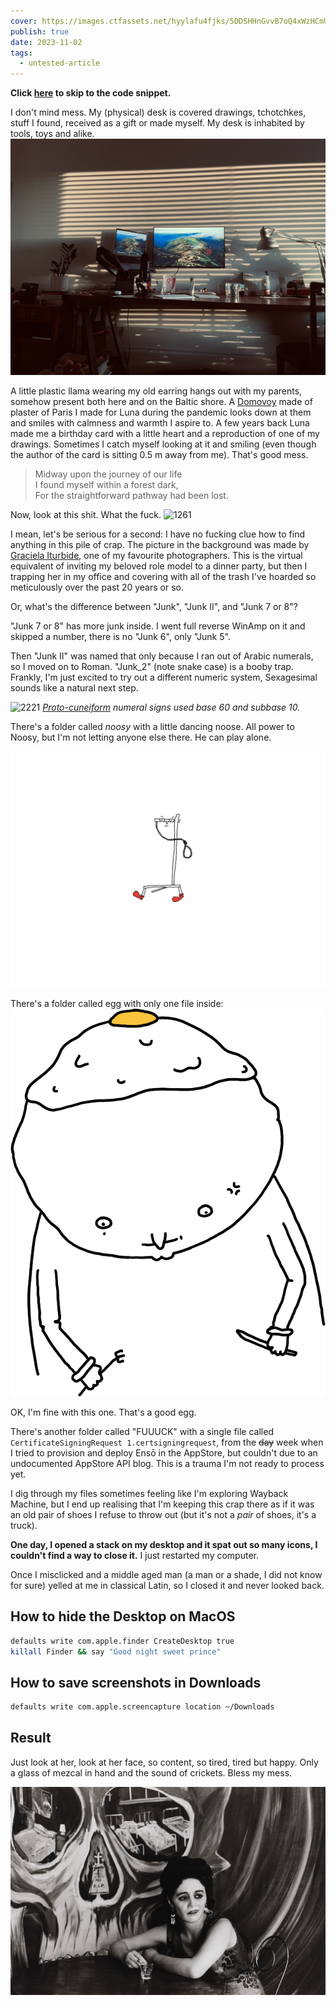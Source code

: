 ```yaml
---
cover: https://images.ctfassets.net/hyylafu4fjks/5DDSHHnGvvB7oQ4xWzHCmU/6adabea897ed9839fff02d3f266bff12/213806898_268058008415877_4920697442426307945_n_17881503386493127.jpg
publish: true
date: 2023-11-02
tags:
  - untested-article
---
```

**Click [here](<../Bless this Mess>) to skip to the code snippet.**

I don't mind mess. My (physical) desk is covered drawings, tchotchkes, stuff I found, received as a gift or made myself. My desk is inhabited by tools, toys and alike.  
![484](A083A515-BA10-478E-95D0-65F045020FD3_1_105_c.jpeg)

A little plastic llama wearing my old earring hangs out with my parents, somehow present both here and on the Baltic shore. A [Domovoy](https://en.wikipedia.org/wiki/Domovoy) made of plaster of Paris I made for Luna during the pandemic looks down at them and smiles with calmness and warmth I aspire to. A few years back Luna made me a birthday card with a little heart and a reproduction of one of my drawings. Sometimes I catch myself looking at it and smiling (even though the author of the card is sitting 0.5 m away from me). That's good mess.

> Midway upon the journey of our life  
> I found myself within a forest dark,  
> For the straightforward pathway had been lost.

Now, look at this shit. What the fuck. 
![1261](Pasted%20image%2020231102174126.png)

I mean, let's be serious for a second: I have no fucking clue how to find anything in this pile of crap. The picture in the background was made by [Graciela Iturbide](https://en.wikipedia.org/wiki/Graciela_Iturbide), one of my favourite photographers. This is the virtual equivalent of inviting my beloved role model to a dinner party, but then I trapping her in my office and covering with all of the trash I've hoarded so meticulously over the past 20 years or so.

Or, what's the difference between "Junk", "Junk II", and "Junk 7 or 8"?

"Junk 7 or 8" has more junk inside. I went full reverse WinAmp on it and skipped a number, there is no "Junk 6", only "Junk 5".

Then "Junk II" was named that only because I ran out of Arabic numerals, so I moved on to Roman. "Junk_2" (note snake case) is a booby trap. Frankly, I'm just excited to try out a different numeric system, Sexagesimal sounds like a natural next step.

![2221](Pasted%20image%2020231102181426.png)
*[Proto-cuneiform](https://en.wikipedia.org/wiki/Proto-cuneiform) numeral signs used base 60 and subbase 10.*

There's a folder called *noosy* with a little dancing noose. All power to Noosy, but I'm not letting anyone else there. He can play alone.

![2509](IMG_0063.png)

There's a folder called egg with only one file inside:
![2583](eggman.png)

OK, I'm fine with this one. That's a good egg.

There's another folder called "FUUUCK" with a single file called `CertificateSigningRequest 1.certsigningrequest`, from the ~~day~~ week when I tried to provision and deploy Ensō in the AppStore, but couldn't due to an undocumented AppStore API blog. This is a trauma I'm not ready to process yet.

I dig through my files sometimes feeling like I'm exploring Wayback Machine, but I end up realising that I'm keeping this crap there as if it was an old pair of shoes I refuse to throw out (but it's not a *pair* of shoes, it's a truck). 

**One day, I opened a stack on my desktop and it spat out so many icons, I couldn't find a way to close it.** I just restarted my computer.

Once I misclicked and a middle aged man (a man or a shade, I did not know for sure) yelled at me in classical Latin, so I closed it and never looked back.

## How to hide the Desktop on MacOS

<span id="^6007d1" class="link-marker"></span>

```bash
defaults write com.apple.finder CreateDesktop true
killall Finder && say "Good night sweet prince"
```

## How to save screenshots in Downloads

```bash
defaults write com.apple.screencapture location ~/Downloads
```

## Result

Just look at her, look at her face, so content, so tired, tired but happy. Only a glass of mezcal in hand and the sound of crickets. Bless my mess.

![3915](Mexico-City_8x10.jpg)

